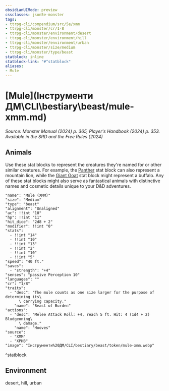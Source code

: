 ```yaml
---
obsidianUIMode: preview
cssclasses: json5e-monster
tags:
- ttrpg-cli/compendium/src/5e/xmm
- ttrpg-cli/monster/cr/1-8
- ttrpg-cli/monster/environment/desert
- ttrpg-cli/monster/environment/hill
- ttrpg-cli/monster/environment/urban
- ttrpg-cli/monster/size/medium
- ttrpg-cli/monster/type/beast
statblock: inline
statblock-link: "#^statblock"
aliases:
- Mule
---
```

# [Mule](Інструменти ДМ\CLI\bestiary\beast/mule-xmm.md)
*Source: Monster Manual (2024) p. 365, Player's Handbook (2024) p. 353. Available in the <span title='Systems Reference Document (5.2)'>SRD</span> and the Free Rules (2024)*  

## Animals

Use these stat blocks to represent the creatures they're named for or other similar creatures. For example, the [Panther](Інструменти%20ДМ/CLI/bestiary/beast/panther-xmm.md) stat block can also represent a mountain lion, while the [Giant Goat](Інструменти%20ДМ/CLI/bestiary/beast/giant-goat-xmm.md) stat block might represent a buffalo. Any of these stat blocks might also serve as fantastical animals with distinctive names and cosmetic details unique to your D&D adventures.

```statblock
"name": "Mule (XMM)"
"size": "Medium"
"type": "beast"
"alignment": "Unaligned"
"ac": !!int "10"
"hp": !!int "11"
"hit_dice": "2d8 + 2"
"modifier": !!int "0"
"stats":
  - !!int "14"
  - !!int "10"
  - !!int "13"
  - !!int "2"
  - !!int "10"
  - !!int "5"
"speed": "40 ft."
"saves":
  - "strength": "+4"
"senses": "passive Perception 10"
"languages": ""
"cr": "1/8"
"traits":
  - "desc": "The mule counts as one size larger for the purpose of determining its\
      \ carrying capacity."
    "name": "Beast of Burden"
"actions":
  - "desc": "Melee Attack Roll: +4, reach 5 ft. Hit: 4 (1d4 + 2) Bludgeoning\
      \ damage."
    "name": "Hooves"
"source":
  - "XMM"
  - "XPHB"
"image": "Інструменти%20ДМ/CLI/bestiary/beast/token/mule-xmm.webp"
```
^statblock

## Environment

desert, hill, urban